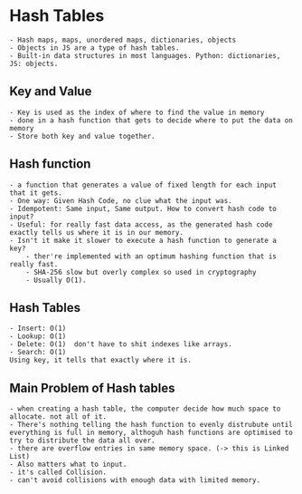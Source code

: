 # Hash Tables

    - Hash maps, maps, unordered maps, dictionaries, objects
    - Objects in JS are a type of hash tables.
    - Built-in data structures in most languages. Python: dictionaries, JS: objects.

## Key and Value

    - Key is used as the index of where to find the value in memory
    - done in a hash function that gets to decide where to put the data on memory
    - Store both key and value together.

## Hash function

    - a function that generates a value of fixed length for each input that it gets.
    - One way: Given Hash Code, no clue what the input was.
    - Idempotent: Same input, Same output. How to convert hash code to input?
    - Useful: for really fast data access, as the generated hash code exactly tells us where it is in our memory.
    - Isn't it make it slower to execute a hash function to generate a key?
        - ther're implemented with an optimum hashing function that is really fast.
        - SHA-256 slow but overly complex so used in cryptography
        - Usually O(1).

## Hash Tables

    - Insert: O(1)
    - Lookup: O(1)
    - Delete: O(1)  don't have to shit indexes like arrays.
    - Search: O(1)
    Using key, it tells that exactly where it is.

## Main Problem of Hash tables

    - when creating a hash table, the computer decide how much space to allocate. not all of it.
    - There's nothing telling the hash function to evenly distrubute until everything is full in memory, althoguh hash functions are optimised to try to distribute the data all over.
    - there are overflow entries in same memory space. (-> this is Linked List)
    - Also matters what to input.
    - it's called Collision.
    - can't avoid collisions with enough data with limited memory.
